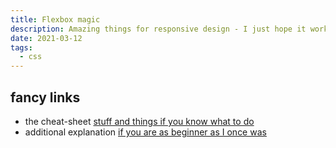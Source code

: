 ```yaml
---
title: Flexbox magic
description: Amazing things for responsive design - I just hope it works on everything... also to check the lenght of the preview Cupcake ipsum dolor sit. Amet I love candy canes jujubes lollipop brownie. Gummies liquorice cupcake I love candy jelly beans gummies cupcake. Sesame snaps tiramisu gingerbread I love croissant soufflé.
date: 2021-03-12
tags:
  - css
---
```


## fancy links

- the cheat-sheet [stuff and things if you know what to do](https://css-tricks.com/snippets/css/a-guide-to-flexbox/)
- additional explanation [if you are as beginner as I once was](https://webdesign.tutsplus.com/tutorials/a-comprehensive-guide-to-flexbox-sizing--cms-31948)